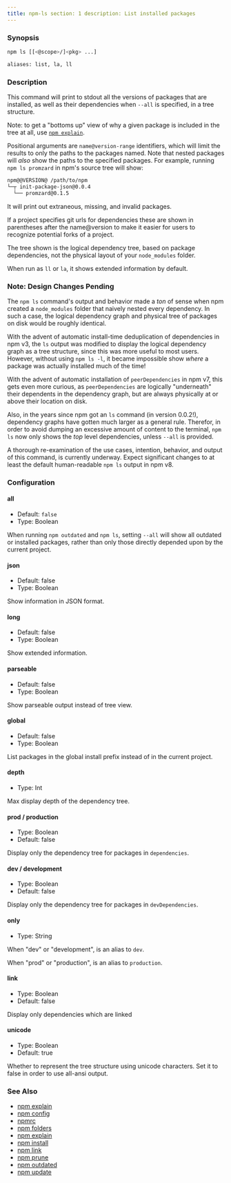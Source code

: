 ```yaml
---
title: npm-ls section: 1 description: List installed packages
---
```


### Synopsis

```bash
npm ls [[<@scope>/]<pkg> ...]

aliases: list, la, ll
```

### Description

This command will print to stdout all the versions of packages that are installed, as well as their dependencies
when `--all` is specified, in a tree structure.

Note: to get a "bottoms up" view of why a given package is included in the tree at all,
use [`npm explain`](/commands/npm-explain).

Positional arguments are `name@version-range` identifiers, which will limit the results to only the paths to the
packages named. Note that nested packages will *also* show the paths to the specified packages. For example,
running `npm ls promzard` in npm's source tree will show:

```bash
npm@@VERSION@ /path/to/npm
└─┬ init-package-json@0.0.4
  └── promzard@0.1.5
```

It will print out extraneous, missing, and invalid packages.

If a project specifies git urls for dependencies these are shown in parentheses after the name@version to make it easier
for users to recognize potential forks of a project.

The tree shown is the logical dependency tree, based on package dependencies, not the physical layout of
your `node_modules` folder.

When run as `ll` or `la`, it shows extended information by default.

### Note: Design Changes Pending

The `npm ls` command's output and behavior made a _ton_ of sense when npm created a `node_modules` folder that naively
nested every dependency. In such a case, the logical dependency graph and physical tree of packages on disk would be
roughly identical.

With the advent of automatic install-time deduplication of dependencies in npm v3, the `ls` output was modified to
display the logical dependency graph as a tree structure, since this was more useful to most users. However, without
using `npm ls -l`, it became impossible show _where_ a package was actually installed much of the time!

With the advent of automatic installation of `peerDependencies` in npm v7, this gets even more curious,
as `peerDependencies` are logically
"underneath" their dependents in the dependency graph, but are always physically at or above their location on disk.

Also, in the years since npm got an `ls` command (in version 0.0.2!), dependency graphs have gotten much larger as a
general rule. Therefor, in order to avoid dumping an excessive amount of content to the terminal, `npm ls` now only
shows the _top_ level dependencies, unless `--all` is provided.

A thorough re-examination of the use cases, intention, behavior, and output of this command, is currently underway.
Expect significant changes to at least the default human-readable `npm ls` output in npm v8.

### Configuration

#### all

* Default: `false`
* Type: Boolean

When running `npm outdated` and `npm ls`, setting `--all` will show all outdated or installed packages, rather than only
those directly depended upon by the current project.

#### json

* Default: false
* Type: Boolean

Show information in JSON format.

#### long

* Default: false
* Type: Boolean

Show extended information.

#### parseable

* Default: false
* Type: Boolean

Show parseable output instead of tree view.

#### global

* Default: false
* Type: Boolean

List packages in the global install prefix instead of in the current project.

#### depth

* Type: Int

Max display depth of the dependency tree.

#### prod / production

* Type: Boolean
* Default: false

Display only the dependency tree for packages in `dependencies`.

#### dev / development

* Type: Boolean
* Default: false

Display only the dependency tree for packages in `devDependencies`.

#### only

* Type: String

When "dev" or "development", is an alias to `dev`.

When "prod" or "production", is an alias to `production`.

#### link

* Type: Boolean
* Default: false

Display only dependencies which are linked

#### unicode

* Type: Boolean
* Default: true

Whether to represent the tree structure using unicode characters. Set it to false in order to use all-ansi output.

### See Also

* [npm explain](/commands/npm-explain)
* [npm config](/commands/npm-config)
* [npmrc](/configuring-npm/npmrc)
* [npm folders](/configuring-npm/folders)
* [npm explain](/commands/npm-explain)
* [npm install](/commands/npm-install)
* [npm link](/commands/npm-link)
* [npm prune](/commands/npm-prune)
* [npm outdated](/commands/npm-outdated)
* [npm update](/commands/npm-update)
